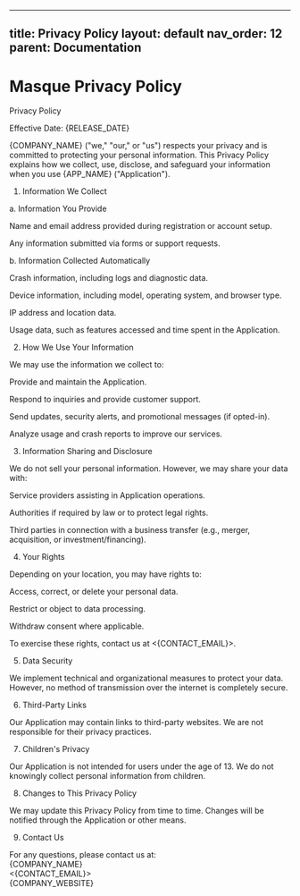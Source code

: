 
---
title: Privacy Policy
layout: default
nav_order: 12
parent: Documentation
---

# Masque Privacy Policy

Privacy Policy

Effective Date: {RELEASE_DATE}

{COMPANY_NAME} ("we," "our," or "us") respects your privacy and is committed to protecting your personal information. This Privacy Policy explains how we collect, use, disclose, and safeguard your information when you use {APP_NAME} ("Application").

1. Information We Collect

a. Information You Provide

Name and email address provided during registration or account setup.

Any information submitted via forms or support requests.

b. Information Collected Automatically

Crash information, including logs and diagnostic data.

Device information, including model, operating system, and browser type.

IP address and location data.

Usage data, such as features accessed and time spent in the Application.

2. How We Use Your Information

We may use the information we collect to:

Provide and maintain the Application.

Respond to inquiries and provide customer support.

Send updates, security alerts, and promotional messages (if opted-in).

Analyze usage and crash reports to improve our services.

3. Information Sharing and Disclosure

We do not sell your personal information. However, we may share your data with:

Service providers assisting in Application operations.

Authorities if required by law or to protect legal rights.

Third parties in connection with a business transfer (e.g., merger, acquisition, or investment/financing).

4. Your Rights

Depending on your location, you may have rights to:

Access, correct, or delete your personal data.

Restrict or object to data processing.

Withdraw consent where applicable.

To exercise these rights, contact us at <{CONTACT_EMAIL}>.

5. Data Security

We implement technical and organizational measures to protect your data. However, no method of transmission over the internet is completely secure.

6. Third-Party Links

Our Application may contain links to third-party websites. We are not responsible for their privacy practices.

7. Children's Privacy

Our Application is not intended for users under the age of 13. We do not knowingly collect personal information from children.

8. Changes to This Privacy Policy

We may update this Privacy Policy from time to time. Changes will be notified through the Application or other means.

9. Contact Us

For any questions, please contact us at:\
{COMPANY_NAME}\
<{CONTACT_EMAIL}>\
{COMPANY_WEBSITE}
